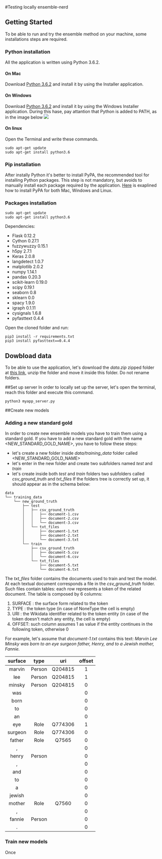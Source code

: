 #Testing locally ensemble-nerd


## Getting Started
To be able to run and try the ensemble method on your machine, some installations steps are required.

### Python installation
All the application is written using Python 3.6.2.

#### On Mac
Download [Python 3.6.2](https://www.python.org/ftp/python/3.6.4/python-3.6.4-macosx10.6.pkg) and install it by using the Installer application.

#### On Windows
Download [Python 3.6.2](https://www.python.org/ftp/python/3.6.4/python-3.6.4-macosx10.6.pkg) and install it by using the Windows Installer application. During this hase, pay attantion that Python is added to PATH, as in the image below
![](https://i.stack.imgur.com/CCXQG.jpg)

#### On linux
Open the Terminal and write these commands.
```
sudo apt-get update
sudo apt-get install python3.6
```

### Pip installation
After instally Python it's better to install PyPA, the recommended tool for installing Python packages. This step is not mandatory, but avoids to manually install each package required by the application. [Here](https://www.makeuseof.com/tag/install-pip-for-python/) is exaplined how to install PyPA for both Mac, Windows and Linux.

### Packages installation

```
sudo apt-get update
sudo apt-get install python3.6
```

Dependencies:
* Flask 0.12.2
* Cython 0.27.1
* fuzzywuzzy 0.15.1
* h5py 2.7.1
* Keras 2.0.8
* langdetect 1.0.7
* matplotlib 2.0.2
* numpy 1.14.1
* pandas 0.20.3
* scikit-learn 0.19.0
* scipy 0.19.1
* seaborn 0.8
* sklearn 0.0
* spacy 1.9.0 
* igraph 0.1.11
* cysignals 1.6.8
* pyfasttext 0.4.4

Open the cloned folder and run:

```
pip3 install -r requirements.txt
pip3 install pyfasttext==0.4.4
```

## Dowbload data
To be able to use the application, let's download the *data.zip* zipped folder at [this link](https://fil.email/OV1IYgGb), unzip the folder and move it inside this folder. Do not rename folders.

##Set up server
In order to locally set up the server, let's open the terminal, reach this folder and execute this command.
```
python3 myapp_server.py
```

##Create new models

### Adding a new standard gold
In order to create new ensemble models you have to train them using a standard gold. 
If you have to add a new standard gold with the name <NEW_STANDARD_GOLD_NAME>, you have to follow these steps:
* let's create a new folder inside *data/training_data* folder called <NEW_STANDARD_GOLD_NAME>
* let's enter in the new folder and create two subfolders named *test* and *train*
* let's create inside both  *test* and *train* folders two subfolders called *csv_ground_truth* and *txt_files*
If the folders tree is correctly set up, it should appear as in the schema below: 
```
data
└── training_data
    └── new_ground_truth
        ├── test
        │   ├── csv_ground_truth
        │   │   ├── document-1.csv
        │   │   ├── document-2.csv
        │   │   └── document-3.csv
        │   └── txt_files
        │       ├── document-1.txt
        │       ├── document-2.txt
        │       └── document-3.txt
        └── train
            ├── csv_ground_truth
            │   ├── document-5.csv
            │   └── document-6.csv
            └── txt_files
                ├── document-5.txt
                └── document-6.txt
```
The *txt_files* folder contains the documents used to train and test the model. 
At each textual document corresponds a file in the *csv_ground_truth* folder. 
Such files contain tables: each row represents a token of the related document. The table is composed by 6 columns:

1. SURFACE : the surface form related to the token
1. TYPE : the token type (in case of NoneType the cell is empty)
1. URI : the Wikidata identifier related to the token  entity (in case of the token doesn't match any entity, the cell is empty)
1. OFFSET: such column assumes 1 as value if the entity continues in the following token, otherwise 0


For example, let's assume that *document-1.txt* contains this text: 
*Marvin Lee Minsky was born to an eye surgeon father, Henry, and to a Jewish mother, Fannie.*

| surface|type|uri|offset | 
|:-------------:|:-------------:|:-------------:|:-------------:| 
| marvin|Person|Q204815|1   | 
| lee|Person|Q204815|1      | 
| minsky|Person|Q204815|0   | 
| was|||0                   | 
| born|||0                  | 
| to|||0                    | 
| an|||0                    | 
| eye|Role|Q774306|1        | 
| surgeon|Role|Q774306|0    | 
| father|Role|Q7565|0       | 
| ,|||0                   | 
| henry|Person||0           | 
| ,|||0                   | 
| and|||0                   | 
| to|||0                    | 
| a|||0                     | 
| jewish|||0                | 
| mother|Role|Q7560|0       | 
| ,|||0                   | 
| fannie|Person||0          | 
| .|||0                   | 

### Train new models
Once 
